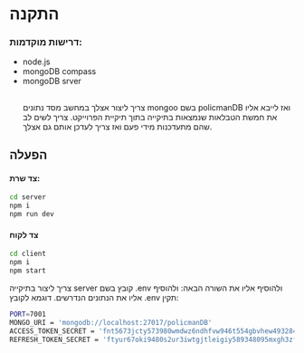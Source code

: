 # התקנה
### דרישות מוקדמות: 
* node.js
* mongoDB compass
* mongoDB srver
  ##
  צריך ליצור אצלך במחשב מסד נתונים mongoo בשם  policmanDB
ואז לייבא אליו את חמשת הטבלאות שנמצאות בתיקייה בתוך תיקיית הפרוייקט.
צריך לשים לב שהם מתעדכנות מידי פעם ואז צריך לעדכן אותם גם אצלך.
## הפעלה
#### צד שרת:
```bash
cd server
npm i 
npm run dev
```
#### צד לקוח
```bash
cd client
npm i 
npm start
```


צריך ליצור בתיקייה server קובץ בשם .env ולהוסיף אליו את השורה הבאה:
ולהוסיף אליו את הנתונים הנדרשים.
דוגמא לקובץ .env תקין:
```bash
PORT=7001
MONGO_URI = 'mongodb://localhost:27017/policmanDB'
ACCESS_TOKEN_SECRET = 'fnt5673jcty573980wmdwz6ndhfvw946t554gbvhew4932840xg9'
REFRESH_TOKEN_SECRET = 'ftyur67oki9480s2ur3iwtgjtleigiy589348095mxgh3zfur3wkf4u3'
```

